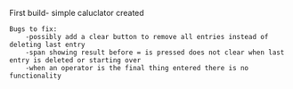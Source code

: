 First build- 
    simple caluclator created

    Bugs to fix:
        -possibly add a clear button to remove all entries instead of deleting last entry
        -span showing result before = is pressed does not clear when last entry is deleted or starting over
        -when an operator is the final thing entered there is no functionality

